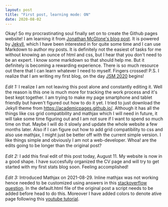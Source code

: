 ```yaml
---
layout: post
title: "First post, learning mode: ON"
date: 2020-08-02
---
```

<!--<div style="text-align: justify"> -->
Okay! So my procrastinating soul finally set on to create the Github pages website! I am learning it from <a href="http://jmcglone.com/guides/github-pages/">Jonathan McGlone's blog post</a>. 
It is powered by <a href="http://jekyllrb.com">Jekyll</a>, which I have been interested in for quite some time and I can use Markdown to author my posts. 
It is definitely not the easiest of tasks for me without knowing an ounce of html and css, but I hear that you don't need to be an expert. I know some markdown so that should help me. But it definitely is becoming a rewarding experience. There is so much resource out there that I can learn whatever I need to myself. Fingers crossed!
P.S. I realize that I am writing my first blog, on the day <a href="https://ww2.amstat.org/meetings/jsm/2020/">JSM 2020</a> begins!<br><br>
<em>Edit 1:</em> I realize I am not leaving this post alone and constantly editing it. Well the reason is this one is much more for tracking the work process and it's best kept together. I am trying to make my page smartphone and tablet friendly but haven't figured out how to do it yet. I tried to just download the Jekyll theme from <a href="https://academicpages.github.io/">https://academicpages.github.io/</a>. Although it has all the things like css grid compatibility and mathjax which I will need in future, it will take some time figuring out and I am not sure if I want to spend so much time on that. Maybe I will do it slowly and update the whole website a few months later. Also if I can figure out how to add grid compatibility to css and also use mathjax, I might just be better off with the current simple version. I like things simple and obviously I am not a web-developer. Whoa! are the edits going to be longer than the original post?<br><br>
<em>Edit 2:</em> I add this final edit of this post today, August 11. My website is now in a good shape. I have succesfully organized the CV page and will try to get started with my first stats blog soon. Feeling accomplished! 
<br><br>
<em>Edit 3:</em> Introduced Mathjax on 2021-08-29. Inline mathjax was not working hence needed to be customized using answers in this 
<a href="https://tex.stackexchange.com/questions/27633/mathjax-inline-mode-not-rendering">stackoverflow question</a>. In the default.html file of the original post a script needs to be added before head to do this. Moreover I have added colors to denote ative page following this <a href="https://www.youtube.com/watch?v=l9niaFJh8Gs">youtube tutorial</a>.
<!--</div>-->